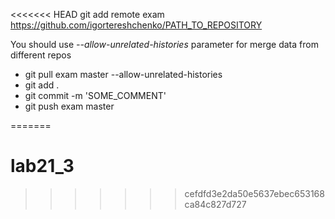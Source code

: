 <<<<<<< HEAD
git add remote exam https://github.com/igortereshchenko/PATH_TO_REPOSITORY

You should use *--allow-unrelated-histories* parameter for merge data from different repos

* git pull exam master --allow-unrelated-histories
* git add .
* git commit -m 'SOME_COMMENT'
* git push exam master


=======
# lab21_3
>>>>>>> cefdfd3e2da50e5637ebec653168ca84c827d727
